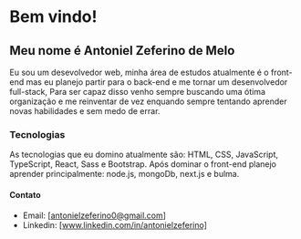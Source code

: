# Bem vindo!
## Meu nome é Antoniel Zeferino de Melo 
Eu sou um desevolvedor web, minha área de estudos atualmente é o front-end mas eu planejo partir para o back-end e me tornar um desenvolvedor full-stack, Para ser capaz disso venho sempre buscando uma ótima organização e me reinventar de vez enquando sempre tentando aprender novas habilidades e sem medo de errar.<br/>

### Tecnologias
As tecnologias que eu domino atualmente são: HTML, CSS, JavaScript, TypeScript, React, Sass e Bootstrap. 
Após dominar o front-end planejo aprender principalmente: node.js, mongoDb, next.js e bulma.



#### Contato
* Email: [antonielzeferino0@gmail.com]
* Linkedin: [www.linkedin.com/in/antonielzeferino]
